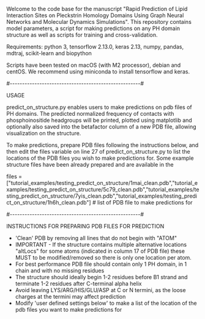 Welcome to the code base for the manuscript "Rapid Prediction of Lipid Interaction Sites on Pleckstrin Homology Domains Using Graph Neural Networks and Molecular Dynamics Simulations". This repository contains model parameters, a script for making predictions on any PH domain structure as well as scripts for training and cross-validation.

Requirements: python 3, tensorflow 2.13.0, keras 2.13, numpy, pandas, mdtraj, scikit-learn and biopython

Scripts have been tested on macOS (with M2 processor), debian and centOS. We recommend using miniconda to install tensorflow and keras.

#-----------------------------------------------------#

USAGE

predict_on_structure.py enables users to make predictions on pdb files of PH domains. The predicted normalized frequency of contacts with phosphoinositide headgroups will be printed, plotted using matplotlib and optionally also saved into the betafactor column of a new PDB file, allowing visualization on the structure.

To make predictions, prepare PDB files following the instructions below, and then edit the files variable on line 27 of predict_on_structure.py to list the locations of the PDB files you wish to make predictions for. Some example structure files have been already prepared and are available in the 

files = ["tutorial_examples/testing_predict_on_structure/1mai_clean.pdb","tutorial_examples/testing_predict_on_structure/5c79_clean.pdb","tutorial_examples/testing_predict_on_structure/7yis_clean.pdb","tutorial_examples/testing_predict_on_structure/1h6h_clean.pdb"] # list of PDB file to make predictions for

#-----------------------------------------------------#

INSTRUCTIONS FOR PREPARING PDB FILES FOR PREDICTION

- 'Clean' PDB by removing all lines that do not begin with "ATOM"
- IMPORTANT - If the structure contains multiple alternative locations "altLocs" for some atoms (indicated in column 17 of PDB file) these MUST to be modified/removed so there is only one location per atom.
- For best performance PDB file should contain only 1 PH domain, in 1 chain and with no missing residues
- The structure should ideally begin 1-2 residues before B1 strand and terminate 1-2 residues after C-terminal alpha helix
- Avoid leaving LYS/ARG/HIS/GLU/ASP at C or N termini, as the loose charges at the termini may affect prediction
- Modify 'user defined settings below' to make a list of the location of the pdb files you want to make predictions for

